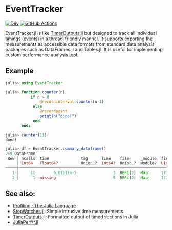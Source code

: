 # EventTracker

[![Dev](https://img.shields.io/badge/docs-dev-blue.svg)](https://tkf.github.io/EventTracker.jl/dev)
[![GitHub Actions](https://github.com/tkf/EventTracker.jl/workflows/Run%20tests/badge.svg)](https://github.com/tkf/EventTracker.jl/actions?query=workflow%3ARun+tests)

EventTracker.jl is like
[TimerOutputs.jl](https://github.com/KristofferC/TimerOutputs.jl) but designed
to track all individual timings (events) in a thread-friendly manner.  It
supports exporting the measurements as accessible data formats from standard
data analysis packages such as DataFrames.jl and Tables.jl.  It is useful for
implementing custom performance analysis tool.

## Example

```julia
julia> using EventTracker

julia> function counter(n)
           if n > 0
               @recordinterval counter(n-1)
            else
               @recordpoint
               println("done!")
            end
       end;

julia> counter(11)
done!
```

``````julia
julia> df = EventTracker.summary_dataframe()
2×9 DataFrame
 Row │ ncalls  time              tag      line    file     _module  firstcall          eventkind       locationid
     │ Int64   Float64?          Union…?  Int64?  Union…?  Module?  UInt64             EventKin…       UInt64
─────┼─────────────────────────────────────────────────────────────────────────────────────────────────────────────────
   1 │     11        6.01317e-5                3  REPL[2]  Main     17718374492314440  EVENT_INTERVAL  139675751155888
   2 │      1  missing                         5  REPL[2]  Main     17718374492316350  EVENT_POINT     139675753020864
``````

## See also:

* [Profiling · The Julia Language](https://docs.julialang.org/en/v1/manual/profile/)
* [StopWatches.jl](https://github.com/tkf/StopWatches.jl):
   Simple intrusive time measurements
* [TimerOutputs.jl](https://github.com/KristofferC/TimerOutputs.jl):
  Formatted output of timed sections in Julia.
* [JuliaPerf/*.jl](https://github.com/JuliaPerf)
